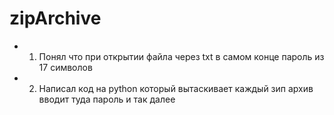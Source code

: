 # zipArchive
+ 1. Понял что при открытии файла через txt в самом конце пароль из 17 символов
+ 2. Написал код на python который вытаскивает каждый зип архив вводит туда пароль и так далее

